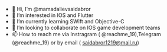 - 👋 Hi, I’m @mamadalievsaidabror
- 👀 I’m interested in IOS and Flutter
- 🌱 I’m currently learning SWift and Objective-C
- 💞️ I’m looking to collaborate on IOS game development teams
- 📫 How to reach me via Instragram ( @reachme_19),Telegram (@reachme_19) or by email ( saidabror1219@mail.ru)

<!---
mamadalievsaidabror/mamadalievsaidabror is a ✨ special ✨ repository because its `README.md` (this file) appears on your GitHub profile.
You can click the Preview link to take a look at your changes.
--->
